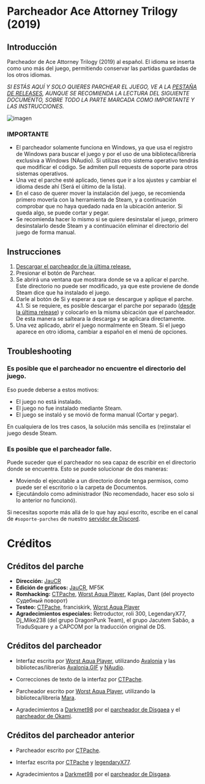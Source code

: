 # Parcheador Ace Attorney Trilogy (2019)

## Introducción
Parcheador de Ace Attorney Trilogy (2019) al español. El idioma se inserta como uno más del juego, permitiendo conservar las partidas guardadas de los otros idiomas.

*SI  ESTÁS AQUÍ Y SOLO QUIERES PARCHEAR EL JUEGO, VE A LA [PESTAÑA DE RELEASES](https://github.com/CTPache/ParcheadorAAT/releases/latest), AUNQUE SE RECOMIENDA LA LECTURA DEL SIGUIENTE DOCUMENTO, SOBRE TODO LA PARTE MARCADA COMO IMPORTANTE Y LAS INSTRUCCIONES.*

![imagen](https://user-images.githubusercontent.com/25833407/146673825-467c390c-1139-4958-a696-52602c2a3e2b.png)

### IMPORTANTE
- El parcheador solamente funciona en Windows, ya que usa el registro de Windows para buscar el juego y por el uso de una biblioteca/librería exclusiva a Windows (NAudio). Si utilizas otro sistema operativo tendrás que modificar el código. Se admiten pull requests de soporte para otros sistemas operativos.
- Una vez el parche esté aplicado, tienes que ir a los ajustes y cambiar el idioma desde ahí (Será el último de la lista).
- En el caso de querer mover la instalación del juego, se recomienda primero moverla con la herramienta de Steam, y a continuación comprobar que no haya quedado nada en la ubicación anterior. Si queda algo, se puede cortar y pegar.
- Se recomienda hacer lo mismo si se quiere desinstalar el juego, primero desinstalarlo desde Steam y a continuación eliminar el directorio del juego de forma manual.

## Instrucciones
1. [Descargar el parcheador de la última release.](https://github.com/Traducciones-Kurain/AATrilogy-2019-ESP/releases/latest/download/AATrilogyPatcher.exe)
2. Presionar el botón de Parchear.
3. Se abrirá una ventana que mostrara donde se va a aplicar el parche. Este directorio no puede ser modificado, ya que este proviene de donde Steam dice que ha instalado el juego.
4. Darle al botón de Si y esperar a que se descargue y aplique el parche.<br/>
4.1. Si se requiere, es posible descargar el parche por separado ([desde la última release](https://github.com/Traducciones-Kurain/AATrilogy-2019-ESP/releases/latest/download/Patch-Steam.zip)) y colocarlo en la misma ubicación que el parcheador. De esta manera se salteara la descarga y se aplicara directamente.
5. Una vez aplicado, abrir el juego normalmente en Steam. Si el juego aparece en otro idioma, cambiar a español en el menú de opciones.

## Troubleshooting

### Es posible que el parcheador no encuentre el directorio del juego.
Eso puede deberse a estos motivos:
  - El juego no está instalado.
  - El juego no fue instalado mediante Steam.
  - El juego se instaló y se movió de forma manual (Cortar y pegar).

En cualquiera de los tres casos, la solución más sencilla es (re)instalar el juego desde Steam.

### Es posible que el parcheador falle.

Puede suceder que el parcheador no sea capaz de escribir en el directorio donde se encuentra. Esto se puede solucionar de dos maneras:

- Moviendo el ejecutable a un directorio donde tenga permisos, como puede ser el escritorio o la carpeta de Documentos.
- Ejecutándolo como administrador (No recomendado, hacer eso solo si lo anterior no funcionó).


Si necesitas soporte más allá de lo que hay aquí escrito, escribe en el canal de ``#soporte-parches`` de nuestro [servidor de Discord](https://discord.gg/dtaFZcWmUA).

# Créditos
## Créditos del parche
- **Dirección:** [JauCR](https://github.com/JauCR/)<br/>
- **Edición de gráficos:** [JauCR](https://github.com/JauCR/), MF5K<br/>
- **Romhacking:** [CTPache](https://github.com/CTPache), [Worst Aqua Player](https://github.com/WorstAquaPlayer), Kaplas, Dant (del proyecto Судебный поворот)<br/>
- **Testeo:** [CTPache](https://github.com/CTPache), franciskirk, [Worst Aqua Player](https://github.com/WorstAquaPlayer)<br/>
- **Agradecimientos especiales:** Retroductor, roli 300, LegendaryX77, Dj_Mike238 (del grupo DragonPunk Team), el grupo Jacutem Sabão, a TraduSquare y a CAPCOM por la traducción original de DS.

## Créditos del parcheador
- Interfaz escrita por [Worst Aqua Player](https://github.com/WorstAquaPlayer), utilizando [Avalonia](https://github.com/AvaloniaUI/Avalonia) y las bibliotecas/librerías [Avalonia.GIF](https://github.com/AvaloniaUI/Avalonia.GIF) y [NAudio](https://github.com/naudio/NAudio).

- Correcciones de texto de la interfaz por [CTPache](https://github.com/CTPache).

- Parcheador escrito por [Worst Aqua Player](https://github.com/WorstAquaPlayer), utilizando la biblioteca/librería [Mara](https://github.com/TraduSquare/Mara).

- Agradecimientos a [Darkmet98](https://github.com/Darkmet98) por el [parcheador de Disgaea](https://github.com/Darkmet98/DisgaeaPatcher) y el [parcheador de Okami](https://github.com/Darkmet98/OkamiPatcher).

## Créditos del parcheador anterior
- Parcheador escrito por [CTPache](https://github.com/CTPache).

- Interfaz escrita por [CTPache](https://github.com/CTPache) y [legendaryX77](https://github.com/legendaryX77).

- Agradecimientos a [Darkmet98](https://github.com/Darkmet98) por el [parcheador de Disgaea](https://github.com/Darkmet98/DisgaeaPatcher).
